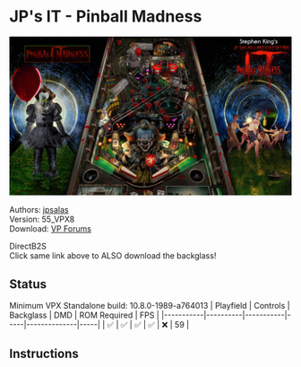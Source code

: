 # JP's IT - Pinball Madness

![Table Preview](../../images/vpx-itpinballmadness.jpg)

Authors: [jpsalas](https://www.vpforums.org/index.php?s=543a5ca562cc33a89debe8ace8834f1e&showuser=277)  
Version: 55_VPX8  
Download: [VP Forums](https://www.vpforums.org/index.php?app=downloads&showfile=16880)

DirectB2S  
Click same link above to ALSO download the backglass!

## Status 

Minimum VPX Standalone build: 10.8.0-1989-a764013
| Playfield | Controls | Backglass | DMD | ROM Required | FPS | 
|-----------|----------|-----------|-----|--------------|-----|
| :white_check_mark: | :white_check_mark: | :white_check_mark: | :white_check_mark: | :x: | 59 |

## Instructions


